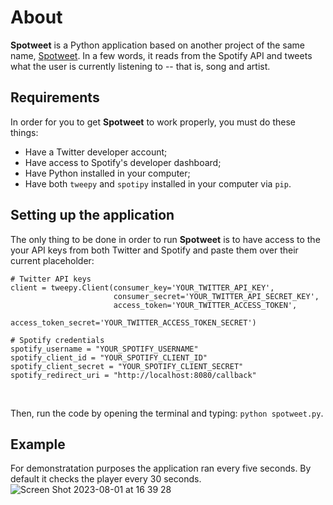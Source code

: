 # About
__Spotweet__ is a Python application based on another project of the same name, [Spotweet](https://github.com/Lokarin/Spotweet). In a few words, it reads from the Spotify API and tweets what the user is currently listening to -- that is, song and artist.

## Requirements
In order for you to get __Spotweet__ to work properly, you must do these things:

- Have a Twitter developer account;
- Have access to Spotify's developer dashboard;
- Have Python installed in your computer;
- Have both `tweepy` and `spotipy` installed in your computer via `pip`.

## Setting up the application
The only thing to be done in order to run __Spotweet__ is to have access to the your API keys from both Twitter and Spotify and paste them over their current placeholder: <br/>

```
# Twitter API keys
client = tweepy.Client(consumer_key='YOUR_TWITTER_API_KEY',
                       consumer_secret='YOUR_TWITTER_API_SECRET_KEY',
                       access_token='YOUR_TWITTER_ACCESS_TOKEN',
                       access_token_secret='YOUR_TWITTER_ACCESS_TOKEN_SECRET')

# Spotify credentials
spotify_username = "YOUR_SPOTIFY_USERNAME"
spotify_client_id = "YOUR_SPOTIFY_CLIENT_ID"
spotify_client_secret = "YOUR_SPOTIFY_CLIENT_SECRET"
spotify_redirect_uri = "http://localhost:8080/callback"
```
<br/>

Then, run the code by opening the terminal and typing: `python spotweet.py`.

## Example
For demonstratation purposes the application ran every five seconds. By default it checks the player every 30 seconds.
![Screen Shot 2023-08-01 at 16 39 28](https://github.com/vszanetti/spotweet/assets/67712911/6f7b23d8-c4b7-4621-be83-7bb128999c21)

